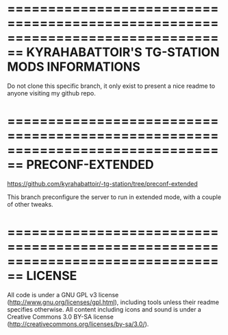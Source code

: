 ================================================================================
KYRAHABATTOIR'S TG-STATION MODS INFORMATIONS
================================================================================
Do not clone this specific branch, it only exist to present a nice readme to
anyone visiting my github repo.

================================================================================
PRECONF-EXTENDED
================================================================================
https://github.com/kyrahabattoir/-tg-station/tree/preconf-extended

This branch preconfigure the server to run in extended mode, with a couple of
other tweaks.

================================================================================
LICENSE
================================================================================

All code is under a GNU GPL v3 license (http://www.gnu.org/licenses/gpl.html),
including tools unless their readme specifies otherwise.
All content including icons and sound is under a Creative Commons 3.0 BY-SA
license (http://creativecommons.org/licenses/by-sa/3.0/).